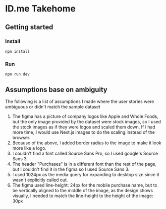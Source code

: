 # ID.me Takehome

## Getting started

### Install

```
npm install
```

### Run

```
npm run dev
```

## Assumptions base on ambiguity

The following is a list of assumptions I made where the user stories were ambiguous or didn't match the sample dataset

1. The figma has a picture of company logos like Apple and Whole Foods, but the only image provided by the dataset were stock images, so I used the stock images as if they were logos and scaled them down. If I had more time, I would use Next.js images to do the scaling instead of the browser.
1. Because of the above, I added border radius to the image to make it look more like a logo.
1. I couldn't find a font called Source Sans Pro, so I used google's Source Sans 3.
1. The header "Purchases" is in a different font than the rest of the page, but I couldn't find it in the figma so I used Source Sans 3.
1. I used 1024px as the media query for expanding to desktop size since it wasn't explicitly called out.
1. The figma used line-height: 24px for the mobile purchase name, but to be vertically aligned to the middle of the image, as the design shows visually, I needed to match the line-height to the height of the image: 30px
